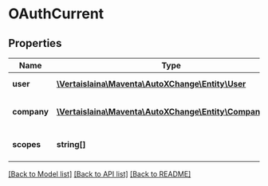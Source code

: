 # OAuthCurrent

## Properties
Name | Type | Description | Notes
------------ | ------------- | ------------- | -------------
**user** | [**\Vertaislaina\Maventa\AutoXChange\Entity\User**](User.md) | Current user | 
**company** | [**\Vertaislaina\Maventa\AutoXChange\Entity\CompanyParty**](CompanyParty.md) | Current user company | 
**scopes** | **string[]** | List of granted scopes | [optional] 

[[Back to Model list]](../README.md#documentation-for-models) [[Back to API list]](../README.md#documentation-for-api-endpoints) [[Back to README]](../README.md)


